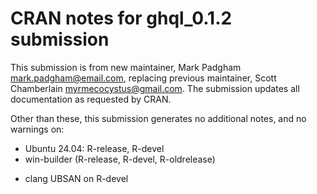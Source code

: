 # CRAN notes for ghql_0.1.2 submission

This submission is from new maintainer, Mark Padgham <mark.padgham@email.com>, replacing previous maintainer, Scott Chamberlain <myrmecocystus@gmail.com>. The submission updates all documentation as requested by CRAN.

Other than these, this submission generates no additional notes, and no warnings on:

* Ubuntu 24.04: R-release, R-devel
* win-builder (R-release, R-devel, R-oldrelease)
- clang UBSAN on R-devel
